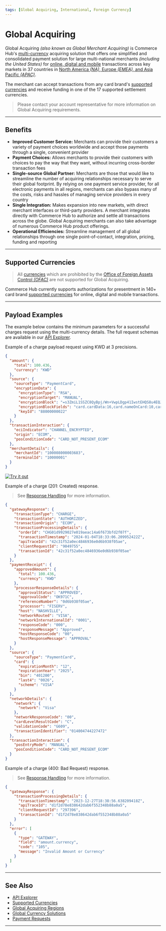 ```yaml
---
tags: [Global Acquiring, International, Foreign Currency]
---
```


# Global Acquiring

Global Acquiring *(also known as Global Merchant Acquiring)* is Commerce Hub's [multi-currency](?path=docs/Resources/Guides/Global-Currency/Multi-Currency.md) acquiring solution that offers one simplified and consolidated payment solution for large multi-national merchants *(including the United States)* for [online, digital and mobile](?path=docs/Getting-Started/Getting-Started-Online.md) transactions across key markets in 37 countries in [North America *(NA)*, Europe *(EMEA)*, and Asia Pacific *(APAC)*](?path=docs/Resources/Guides/Global-Acquring-Regions.md).

The merchant can accept transactions from any card brand's [supported currencies](?path=docs/Resources/Master-Data/Currency-Code.md) and receive funding in one of the 17 supported settlement currencies.

<!-- theme: info -->
> Please contact your account representative for more information on Global Acquiring requirements.

---

## Benefits

- **Improved Customer Service:** Merchants can provide their customers a variety of payment choices worldwide and accept those payments through a single, convenient provider
- **Payment Choices:** Allows merchants to provide their customers with choices to pay the way that they want, without incurring cross-border transaction fees
- **Single-source Global Partner:** Merchants are those that would like to streamline the number of acquiring relationships necessary to serve their global footprint. By relying on one payment service provider, for all electronic payments in all regions, merchants can also bypass many of the costs, risks and hassles of managing service providers in every country
- **Single Integration:** Makes expansion into new markets, with direct merchant interfaces or third-party providers. A merchant integrates directly with Commerce Hub to authorize and settle all transactions across the globe. Global Acquiring merchants can also take advantage of numerous Commerce Hub product offerings.
- **Operational Efficiencies:** Streamline management of all global relationships through one single point-of-contact, integration, pricing, funding and reporting

---

## Supported Currencies

<!-- theme: danger -->
> All [currencies](?path=docs/Resources/Master-Data/Currency-Code.md) which are prohibited by the [Office of Foreign Assets Control *(OFAC)*](?path=https://ofac.treasury.gov/sanctions-programs-and-country-information) are not supported for Global Acquiring.

Commerce Hub currently supports authorizations for presentment in 140+ card brand [supported currencies](?path=docs/Resources/Master-Data/Currency-Code.md) for online, digital and mobile transactions.

---

## Payload Examples

The example below contains the minimum parameters for a successful charges request using the multi-currency details. The full request schemas are available in our [API Explorer](../api/?type=post&path=/payments/v1/charges).

<!--
type: tab
titles: Request, Response, OFAC Response
-->

Example of a charge payload request using KWD at 3 precisions.

```json
{
  "amount": {
    "total": 100.436,
    "currency": "KWD"
  },
  "source": {
    "sourceType": "PaymentCard",
    "encryptionData": {
      "encryptionType": "RSA",
      "encryptionTarget": "MANUAL",
      "encryptionBlock": "=s3ZmiL1SSZC8QyBpj/Wn+VwpLDgp41IwstEHQS8u4EQJ....",
      "encryptionBlockFields": "card.cardData:16,card.nameOnCard:10,card.expirationMonth:2,card.expirationYear:4,card.securityCode:3",
      "keyId": "88000000022"
    }
  },
  "transactionInteraction": {
    "eciIndicator": "CHANNEL_ENCRYPTED",
    "origin": "ECOM",
    "posConditionCode": "CARD_NOT_PRESENT_ECOM"
  },
  "merchantDetails": {
    "merchantId": "100008000003683",
    "terminalId": "10000001"
  }
}
```

[![Try it out](../../../../assets/images/button.png)](../api/?type=post&path=/payments/v1/charges)

<!--
type: tab
-->

Example of a charge (201: Created) response.

<!-- theme: info -->
> See [Response Handling](?path=docs/Resources/Guides/Response-Codes/Response-Handling.md) for more information.

```json
{
  "gatewayResponse": {
    "transactionType": "CHARGE",
    "transactionState": "AUTHORIZED",
    "transactionOrigin": "ECOM",
    "transactionProcessingDetails": {
      "orderId": "CHG01d9929027e019aeac14a6f673bfd2f07f",
      "transactionTimestamp": "2024-01-04T18:33:06.209952422Z",
      "apiTraceId": "42c31f52a0ec4846936e0d6b938f05ae",
      "clientRequestId": "9049755",
      "transactionId": "42c31f52a0ec4846936e0d6b938f05ae"
    }
  },
  "paymentReceipt": {
    "approvedAmount": {
      "total": 100.436,
      "currency": "KWD"
    },
    "processorResponseDetails": {
      "approvalStatus": "APPROVED",
      "approvalCode": "OK971C",
      "referenceNumber": "0d6b938f05ae",
      "processor": "FISERV",
      "host": "NASHVILLE",
      "networkRouted": "VISA",
      "networkInternationalId": "0001",
      "responseCode": "000",
      "responseMessage": "Approved",
      "hostResponseCode": "00",
      "hostResponseMessage": "APPROVAL"
    }
  },
  "source": {
    "sourceType": "PaymentCard",
    "card": {
      "expirationMonth": "12",
      "expirationYear": "2025",
      "bin": "401200",
      "last4": "0026",
      "scheme": "VISA"
    }
  },
  "networkDetails": {
    "network": {
      "network": "Visa"
    },
    "networkResponseCode": "00",
    "cardLevelResultCode": "C",
    "validationCode": "G609",
    "transactionIdentifier": "014004744227472"
  },
  "transactionInteraction": {
    "posEntryMode": "MANUAL",
    "posConditionCode": "CARD_NOT_PRESENT_ECOM"
  }
}
```

<!--
type: tab
-->

Example of a charge (400: Bad Request) response.

<!-- theme: info -->
> See [Response Handling](?path=docs/Resources/Guides/Response-Codes/Response-Handling.md) for more information.

```json
{
  "gatewayResponse": {
    "transactionProcessingDetails": {
      "transactionTimestamp": "2023-12-27T18:38:56.638209418Z",
      "apiTraceId": "d1f2d78e838642dab6f552348b88a0a5",
      "clientRequestId": "297396",
      "transactionId": "d1f2d78e838642dab6f552348b88a0a5"
    }
  },
  "error": [
    {
      "type": "GATEWAY",
      "field": "amount.currency",
      "code": "105",
      "message": "Invalid Amount or Currency"
    }
  ]
}
```

<!-- type: tab-end -->

---

## See Also

- [API Explorer](../api/?type=post&path=/payments/v1/charges)
- [Supported Currencies](?path=docs/Resources/Master-Data/Currency-Code.md)
- [Global Acquiring Regions](?path=docs/Resources/Guides/Global-Acquring-Regions.md)
- [Global Currency Solutions](?path=docs/Resources/Guides/Global-Currency/Global-Currency-Solutions.md)
- [Payment Requests](?path=docs/Resources/API-Documents/Payments/Payments.md)

---
